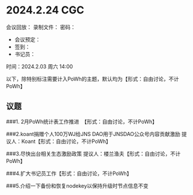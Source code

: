 
# 2024.2.24 CGC

会议回放：
录制文件：
密码：

- 会议预定：
- 签到：
- 书记员：

时间：2024.2.03 周六 14:00

以下，除特别标注需要计入PoWh的主题，默认均为【形式：自由讨论，不计PoWh】

## 议题

###1. 2月PoWh统计表工作推进  【形式：自由讨论，不计PoWh】

###2.koant捐赠个人100万WJ给JNS DAO用于JNSDAO公众号内容贡献激励 提议人：Koant【形式：自由讨论，不计PoWh】

###3.尽快出台相关生态激励政策 提议人：楼兰渔夫【形式：自由讨论，不计PoWh】

###4.扩大书记员工作【形式：自由讨论，不计PoWh】

###5.介绍一下备份和恢复nodekey以保持升级时节点信息不变
